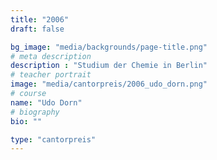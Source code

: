 ```yaml
---
title: "2006"
draft: false

bg_image: "media/backgrounds/page-title.png"
# meta description
description : "Studium der Chemie in Berlin"
# teacher portrait
image: "media/cantorpreis/2006_udo_dorn.png"
# course
name: "Udo Dorn"
# biography
bio: ""

type: "cantorpreis"
---
```

